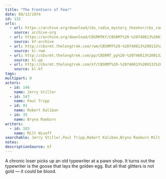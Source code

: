 ```yaml
---
title: "The Frontiers of Fear"
date: 08/13/1974
id: 132
urls: 
  - url: https://archive.org/download/cbs_radio_mystery_theater/cbs_radio_mystery_theater-0101-0150.zip/cbs_radio_mystery_theater-0101-0150%2Fcbsrmt_0132_the_frontiers_of_fear.mp3
    source: archive-org
  - url: https://archive.org/download/CBSRMTKf/CBSRMT%20-%20740813%200132%20The%20Frontier%20Of%20Fear_kf.mp3
    source: kf-archive
  - url: http://cbsrmt.thelongtrek.com/rwm/CBSRMT%20-%20740813%200132%20The%20Frontier%20of%20Fear_rwm.mp3
    source: kl-rwm
  - url: http://cbsrmt.thelongtrek.com/pp/CBSRMT_pp%20-%20740813%200132%20The%20Frontier%20of%20Fear.mp3
    source: kl-pp
  - url: http://cbsrmt.thelongtrek.com/kf/CBSRMT%20-%20740813%200132%20The%20Frontier%20Of%20Fear_kf.mp3
    source: kl-kf
tags: 
multipart: 0
actors:  
  - id: 146
    name: Jerry Stiller  
  - id: 147
    name: Paul Tripp  
  - id: 91
    name: Robert Kaliban  
  - id: 35
    name: Bryna Raeburn
writers:  
  - id: 103
    name: Milt Wisoff
searchable: Jerry Stiller,Paul Tripp,Robert Kaliban,Bryna Raeburn Milt Wisoff
notes: 
descriptionSource: kf
---
```

A chronic loser picks up an old typewriter at a pawn shop. It turns out the typewriter is the goose that lays the golden egg. But all that glitters is not gold — it could be blood.
